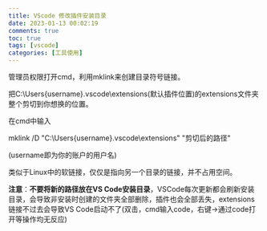```yaml
---
title: VScode 修改插件安装目录
date: 2023-01-13 00:02:19
comments: true
toc: true
tags: [vscode]
categories: [工具使用]
---
```


管理员权限打开cmd，利用mklink来创建目录符号链接。

把C:\Users\{username}\.vscode\extensions(默认插件位置)的extensions文件夹整个剪切到你想换的位置。

在cmd中输入

mklink /D "C:\Users\{username}\.vscode\extensions" "剪切后的路径"

(username即为你的账户的用户名)

类似于Linux中的软链接，仅仅是指向另一个目录的链接，并不占用空间。

**注意**：**不要将新的路径放在VS Code安装目录**，VSCode每次更新都会刷新安装目录，会导致非安装时创建的文件夹全部删除，插件也会全部丢失，extensions链接不过去会导致VS Code启动不了(双击，cmd输入code，右键->通过code打开等操作均无反应)

